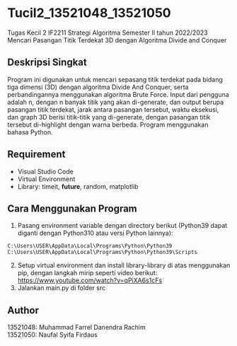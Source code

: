 # Tucil2_13521048_13521050

Tugas Kecil 2 IF2211 Strategi Algoritma Semester II tahun 2022/2023 <br />
Mencari Pasangan Titik Terdekat 3D dengan Algoritma Divide and Conquer

## Deskripsi Singkat
Program ini digunakan untuk mencari sepasang titik terdekat pada bidang tiga dimensi (3D) dengan algoritma Divide And Conquer, serta perbandingannya menggunakan algoritma Brute Force. Input dari pengguna adalah n, dengan n banyak titik yang akan di-generate, dan output berupa pasangan titik terdekat, jarak antara pasangan tersebut, waktu eksekusi, dan graph 3D berisi titik-titik yang di-generate, dengan pasangan titik tersebut di-highlight dengan warna berbeda. Program menggunakan bahasa Python.

## Requirement
- Visual Studio Code
- Virtual Environment
- Library: timeit, __future__, random, matplotlib

## Cara Menggunakan Program
1. Pasang environment variable dengan directory berikut (Python39 dapat diganti dengan Python310 atau versi Python lainnya):
```
C:\Users\USER\AppData\Local\Programs\Python\Python39
C:\Users\USER\AppData\Local\Programs\Python\Python39\Scripts

```
2. Setup virtual environment dan install library-library di atas menggunakan pip, dengan langkah mirip seperti video berikut: https://www.youtube.com/watch?v=qPiXA6s1cFs
3. Jalankan main.py di folder src

## Author
13521048: Muhammad Farrel Danendra Rachim <br />
13521050: Naufal Syifa Firdaus
